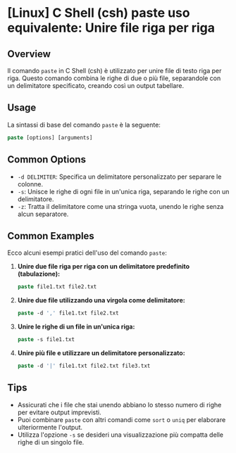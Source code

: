 # [Linux] C Shell (csh) paste uso equivalente: Unire file riga per riga

## Overview
Il comando `paste` in C Shell (csh) è utilizzato per unire file di testo riga per riga. Questo comando combina le righe di due o più file, separandole con un delimitatore specificato, creando così un output tabellare.

## Usage
La sintassi di base del comando `paste` è la seguente:

```csh
paste [options] [arguments]
```

## Common Options
- `-d DELIMITER`: Specifica un delimitatore personalizzato per separare le colonne.
- `-s`: Unisce le righe di ogni file in un'unica riga, separando le righe con un delimitatore.
- `-z`: Tratta il delimitatore come una stringa vuota, unendo le righe senza alcun separatore.

## Common Examples
Ecco alcuni esempi pratici dell'uso del comando `paste`:

1. **Unire due file riga per riga con un delimitatore predefinito (tabulazione):**
   ```csh
   paste file1.txt file2.txt
   ```

2. **Unire due file utilizzando una virgola come delimitatore:**
   ```csh
   paste -d ',' file1.txt file2.txt
   ```

3. **Unire le righe di un file in un'unica riga:**
   ```csh
   paste -s file1.txt
   ```

4. **Unire più file e utilizzare un delimitatore personalizzato:**
   ```csh
   paste -d '|' file1.txt file2.txt file3.txt
   ```

## Tips
- Assicurati che i file che stai unendo abbiano lo stesso numero di righe per evitare output imprevisti.
- Puoi combinare `paste` con altri comandi come `sort` o `uniq` per elaborare ulteriormente l'output.
- Utilizza l'opzione `-s` se desideri una visualizzazione più compatta delle righe di un singolo file.